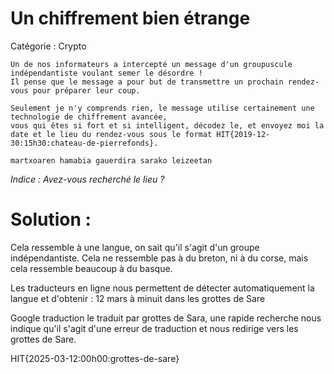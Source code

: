 # Un chiffrement bien étrange
 Catégorie : Crypto

```
Un de nos informateurs a intercepté un message d'un groupuscule indépendantiste voulant semer le désordre !
Il pense que le message a pour but de transmettre un prochain rendez-vous pour préparer leur coup.

Seulement je n'y comprends rien, le message utilise certainement une technologie de chiffrement avancée,
vous qui êtes si fort et si intelligent, décodez le, et envoyez moi la date et le lieu du rendez-vous sous le format HIT{2019-12-30:15h30:chateau-de-pierrefonds}.

martxoaren hamabia gauerdira sarako leizeetan
```

_Indice : Avez-vous recherché le lieu ?_

# Solution :

Cela ressemble à une langue, on sait qu'il s'agit d'un groupe indépendantiste.
Cela ne ressemble pas à du breton, ni à du corse, mais cela ressemble beaucoup à du basque.

Les traducteurs en ligne nous permettent de détecter automatiquement la langue et d'obtenir : 
12 mars à minuit dans les grottes de Sare

Google traduction le traduit par grottes de Sara,
une rapide recherche nous indique qu'il s'agit d'une erreur de traduction et nous redirige vers les grottes de Sare.

HIT{2025-03-12:00h00:grottes-de-sare}